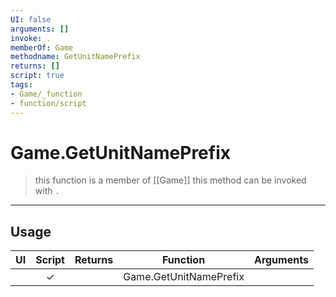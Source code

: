 ```yaml
---
UI: false
arguments: []
invoke: .
memberOf: Game
methodname: GetUnitNamePrefix
returns: []
script: true
tags:
- Game/_function
- function/script
---
```

# Game.GetUnitNamePrefix
> this function is a member of [[Game]]
> this method can be invoked with `.`
-----
## Usage
|  UI | Script | Returns | Function | Arguments |
|:---:|:------:|-------:|:--------:|:---------|
| |✓||Game.GetUnitNamePrefix||
